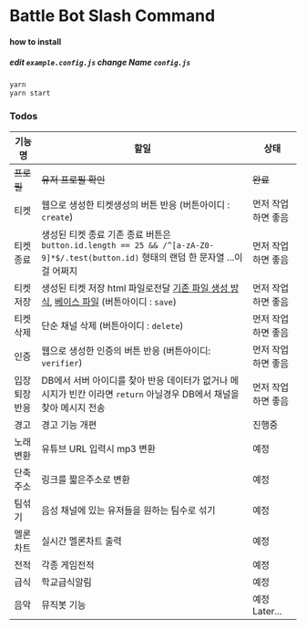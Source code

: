 # Battle Bot Slash Command


#### how to install

##### edit `example.config.js` change Name `config.js`

```bash
yarn
yarn start
```

### Todos

| 기능명 | 할일 | 상태 |
| ------------- | ----------- | ----------- |
| ~~프로필~~ | ~~유저 프로필 확인~~ | ~~완료~~ |
| 티켓 | 웹으로 생성한 티켓생성의 버튼 반응  (버튼아이디 : `create`) | 먼저 작업하면 좋음 |
| 티켓 종료 | 생성된 티켓 종료 기존 종료 버튼은 ```button.id.length == 25 && /^[a-zA-Z0-9]*$/.test(button.id)``` 형태의 랜덤 한 문자열 ...이걸 어쩌지 | 먼저 작업하면 좋음 |
| 티켓 저장 | 생성된 티켓 저장 html 파일로전달 [기존 파일 생성 방식](https://gist.github.com/kiss8981/5bbee46278c13e9e4e336e5b5e606625#file-guildticketsave), [베이스 파일](https://gist.github.com/kiss8981/15c7ede8104f80e410187fca96f658f4) (버튼아이디 : `save`) | 먼저 작업하면 좋음 |
| 티켓 삭제 | 단순 채널 삭제  (버튼아이디 : `delete`) | 먼저 작업하면 좋음 |
| 인증 | 웹으로 생성한 인증의 버튼 반응 (버튼아이디: `verifier`) | 먼저 작업하면 좋음 |
| 입장퇴장반응 | DB에서 서버 아이디를 찾아 반응 데이터가 없거나 메시지가 빈칸 이라면 `return` 아닐경우 DB에서 채널을 찾아 메시지 전송 | 먼저 작업하면 좋음 |
| 경고 | 경고 기능 개편 | 진행중 |
| 노래 변환 | 유튜브 URL 입력시 mp3 변환 | 예정 |
| 단축주소 | 링크를 짧은주소로 변환 | 예정 |
| 팀섞기 | 음성 채널에 있는 유저들을 원하는 팀수로 섞기  | 예정 |
| 멜론차트 | 실시간 멜론차트 출력 | 예정 |
| 전적 | 각종 게임전적 | 예정 |
| 급식 | 학교급식알림 | 예정 |
| 음악 | 뮤직봇 기능 | 예정 Later... |
